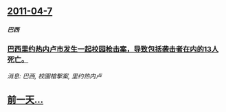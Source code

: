 ## [2011-04-7](/news/2011/04/7/index.md)

##### 巴西
### [ 巴西里约热内卢市发生一起校园枪击案，导致包括袭击者在内的13人死亡。](/news/2011/04/7/巴西里约热内卢市发生一起校园枪击案-导致包括袭击者在内的13人死亡.md)
_消息: 巴西, 校園槍擊案, 里约热内卢_

## [前一天...](/news/2011/04/6/index.md)

